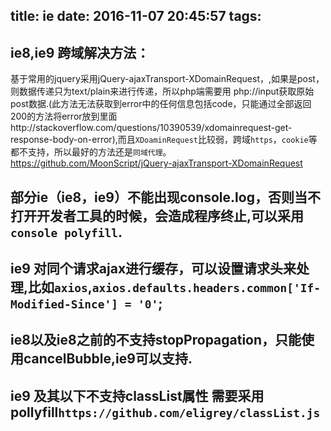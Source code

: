 title: ie
date: 2016-11-07 20:45:57
tags:
---



## ie8,ie9 跨域解决方法：
基于常用的jquery采用jQuery-ajaxTransport-XDomainRequest，,如果是post，则数据传递只为text/plain来进行传递，所以php端需要用 php://input获取原始post数据.(此方法无法获取到error中的任何信息包括code，只能通过全部返回200的方法将error放到里面http://stackoverflow.com/questions/10390539/xdomainrequest-get-response-body-on-error),而且`XDoaminRequest`比较弱，跨域`https`，`cookie`等都不支持，所以最好的方法还是`同域代理`。
https://github.com/MoonScript/jQuery-ajaxTransport-XDomainRequest


## 部分ie（ie8，ie9）不能出现console.log，否则当不打开开发者工具的时候，会造成程序终止,可以采用`console polyfill`.

## ie9 对同个请求ajax进行缓存，可以设置请求头来处理,比如`axios`,`axios.defaults.headers.common['If-Modified-Since'] = '0'`;


## ie8以及ie8之前的不支持stopPropagation，只能使用cancelBubble,ie9可以支持.

## ie9 及其以下不支持classList属性 需要采用pollyfill`https://github.com/eligrey/classList.js`
